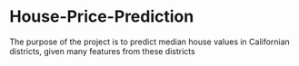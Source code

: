 # House-Price-Prediction

The purpose of the project is to predict median house values in Californian districts, given many features from these districts
